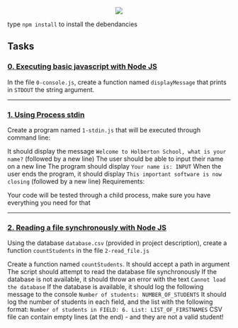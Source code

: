 <p align="center">
  <img src="https://assets.imaginablefutures.com/media/images/ALX_Logo.max-200x150.png" />
</p>

type `npm install` to install the debendancies

## Tasks
### [0. Executing basic javascript with Node JS](https://github.com/ehabsmh/alx-backend-javascript/blob/main/0x05-Node_JS_basic/0-console.js)
In the file `0-console.js`, create a function named `displayMessage` that prints in `STDOUT` the string argument.

---

### [1. Using Process stdin](https://github.com/ehabsmh/alx-backend-javascript/blob/main/0x05-Node_JS_basic/1-stdin.js)

Create a program named `1-stdin.js` that will be executed through command line:

It should display the message `Welcome to Holberton School, what is your name?` (followed by a new line)
The user should be able to input their name on a new line
The program should display `Your name is: INPUT`
When the user ends the program, it should display `This important software is now closing` (followed by a new line)
Requirements:

Your code will be tested through a child process, make sure you have everything you need for that

---

### [2. Reading a file synchronously with Node JS](https://github.com/ehabsmh/alx-backend-javascript/blob/main/0x05-Node_JS_basic/2-read_file.js)

Using the database `database.csv` (provided in project description), create a function `countStudents` in the file `2-read_file.js`

Create a function named `countStudents`. It should accept a path in argument
The script should attempt to read the database file synchronously
If the database is not available, it should throw an error with the text `Cannot load the database`
If the database is available, it should log the following message to the console `Number of students: NUMBER_OF_STUDENTS`
It should log the number of students in each field, and the list with the following format: `Number of students in FIELD: 6. List: LIST_OF_FIRSTNAMES`
CSV file can contain empty lines (at the end) - and they are not a valid student!
